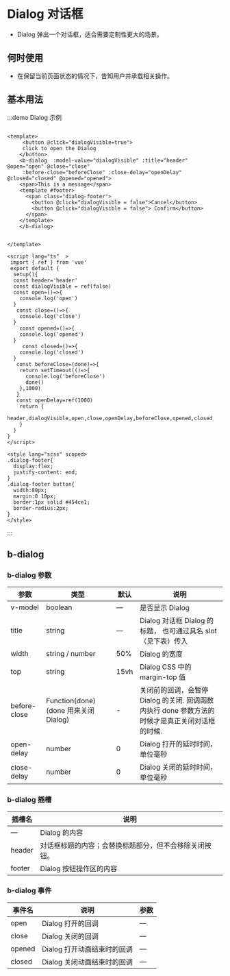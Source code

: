 # Dialog 对话框

+ Dialog 弹出一个对话框，适合需要定制性更大的场景。

## 何时使用

+ 在保留当前页面状态的情况下，告知用户并承载相关操作。

## 基本用法

:::demo Dialog 示例

```vue

<template>
     <button @click="dialogVisible=true">
     click to open the Dialog
    </button>
    <b-dialog  :model-value="dialogVisible" :title="header" @open="open" @close="close"
     :before-close="beforeClose" :close-delay="openDelay" @closed="closed" @opened="opened">
    <span>This is a message</span>
    <template #footer>
      <span class="dialog-footer">
        <button @click="dialogVisible = false">Cancel</button>
        <button @click="dialogVisible = false"> Confirm</button>
      </span>
    </template>
    </b-dialog>


</template>

<script lang="ts"  >
 import { ref } from 'vue'
 export default {
  setup(){
  const header='header'
  const dialogVisible = ref(false)
  const open=()=>{
    console.log('open')
  }
   const close=()=>{
    console.log('close')
  }
    const opened=()=>{
    console.log('opened')
  }
     const closed=()=>{
    console.log('closed')
  }
   const beforeClose=(done)=>{
    return setTimeout(()=>{
      console.log('beforeClose')
      done()
    },1000)
   }
   const openDelay=ref(1000)
    return {
      header,dialogVisible,open,close,openDelay,beforeClose,opened,closed
    }
  }
}
</script>

<style lang="scss" scoped>
.dialog-footer{
  display:flex;
  justify-content: end;
}
.dialog-footer button{
  width:80px;
  margin:0 10px;
  border:1px solid #454ce1;
  border-radius:2px;
}
</style>
```

:::

## b-dialog

### b-dialog 参数

| 参数 | 类型 | 默认 | 说明 |
| ---- | ---- | ---- | ---- |
| v-model | boolean |  —    | 是否显示 Dialog |
| title | string |  —    | Dialog 对话框 Dialog 的标题， 也可通过具名 slot （见下表）传入 |
| width |string / number| 50%| Dialog 的宽度  |
| top | string | 15vh | Dialog CSS 中的 margin-top 值  |
| before-close | Function(done) (done 用来关闭 Dialog) | - | 关闭前的回调，会暂停 Dialog 的关闭. 回调函数内执行 done 参数方法的时候才是真正关闭对话框的时候. |
| open-delay | number | 0 | Dialog 打开的延时时间，单位毫秒 |
| close-delay | number | 0 | Dialog 关闭的延时时间，单位毫秒 |

### b-dialog 插槽

| 插槽名 | 说明 |
| ---- | ---- |
|   — |  Dialog 的内容  |
| header |对话框标题的内容；会替换标题部分，但不会移除关闭按钮。 |
| footer | Dialog 按钮操作区的内容|

### b-dialog 事件

| 事件名 | 说明 | 参数  |
| ---- | ---- | ---- | 
| open | Dialog 打开的回调 |  —    |
| close | Dialog 关闭的回调 |  —    | 
| opened | Dialog 打开动画结束时的回调 |  —    |
| closed | Dialog 关闭动画结束时的回调 |  —    | 

